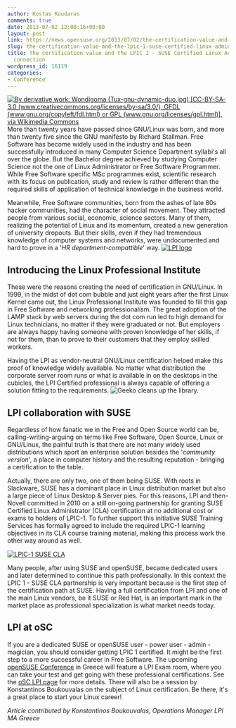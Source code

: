 ```yaml
---
author: Kostas Koudaras
comments: true
date: 2013-07-02 12:00:16+00:00
layout: post
link: https://news.opensuse.org/2013/07/02/the-certification-value-and-the-lpic-1-suse-certified-linux-administrator-connection/
slug: the-certification-value-and-the-lpic-1-suse-certified-linux-administrator-connection
title: The certification value and the LPIC 1 - SUSE Certified Linux Administrator
  connection
wordpress_id: 16119
categories:
- Conference
---
```


[![By derivative work: Wondigoma (Tux-gnu-dynamic-duo.jpg) [CC-BY-SA-3.0 (www.creativecommons.org/licenses/by-sa/3.0/), GFDL (www.gnu.org/copyleft/fdl.html) or GPL (www.gnu.org/licenses/gpl.html)], via Wikimedia Commons](//news.opensuse.org/wp-content/uploads/2010/11/geekoandco21-289x300.png)](//news.opensuse.org/wp-content/uploads/2010/11/geekoandco21.png)
More than twenty years have passed since GNU/Linux was born, and more than twenty five since the GNU manifesto by Richard Stallman. Free Software has become widely used in the industry and has been successfully introduced in many Computer Science Department syllabi's all over the globe. But the Bachelor degree achieved by studying Computer Science not the one of Linux Administrator or Free Software Programmer. While Free Software specific MSc programmes exist, scientific research with its focus on publication, study and review is rather different than the required skills of application of technical knowledge in the business world.

Meanwhile, Free Software communities, born from the ashes of late 80s hacker communities, had the character of social movement. They attracted people from various social, economic, science sectors. Many of them, realizing the potential of Linux and its momentum, created a new generation of university dropouts. But their skills, even if they had tremendous knowledge of computer systems and networks, were undocumented and hard to prove in a '_HR department-compattible_' way.
[![LPI logo](//news.opensuse.org/wp-content/uploads/2010/09/Lpi-lpi-logo2.png)](http://www.lpi.org/)



## Introducing the Linux Professional Institute


These were the reasons creating the need of certification in GNU/Linux. In 1999, in the midst of dot com bubble and just eight years after the first Linux Kernel came out, the Linux Professional Institute was founded to fill this gap in Free Software and networking professionalism. The great adoption of the LAMP stack by web servers during the dot com run led to high demand for Linux technicians, no matter if they were graduated or not. But employers are always happy having someone with proven knowledge of her skills, if not for them, than to prove to their customers that they employ skilled workers.

Having the LPI as vendor-neutral GNU/Linux certification helped make this proof of knowledge widely available. No matter what distribution the corporate server room runs or what is available in on the desktops in the cubicles, the LPI Certified professional is always capable of offering a solution fitting to the requirements.
![Geeko cleans up the library.](//news.opensuse.org/wp-content/uploads/2010/04/m5-300x190.png)



## LPI collaboration with SUSE


Regardless of how fanatic we in the Free and Open Source world can be, calling-writing-arguing on terms like Free Software, Open Source, Linux or GNU/Linux, the painful truth is that there are not many widely used distributions which sport an enterprise solution besides the '_community version_', a place in computer history and the resulting reputation - bringing a certification to the table.

Actually, there are only two, one of them being SUSE. With roots in Slackware, SUSE has a dominant place in Linux distribution market but also a large piece of Linux Desktop & Server pies. For this reasons, LPI and then-Novell committed in 2010 on a still on-going partnership for granting SUSE Certified Linux Administrator (CLA) certification at no additional cost or exams to holders of LPIC-1. To further support this initiative SUSE Training Services has formally agreed to include the required LPIC-1 learning objectives in its CLA course training material, making this process work the other way around as well.

[![LPIC-1 SUSE CLA](//news.opensuse.org/wp-content/uploads/2013/06/LPIC-1-SUSE-CLA.png)](//news.opensuse.org/wp-content/uploads/2013/06/LPIC-1-SUSE-CLA.png)

Many people, after using SUSE and openSUSE, became dedicated users and later determined to continue this path professionally. In this context the LPIC 1 - SUSE CLA partnership is very important because is the first step of the certification path at SUSE. Having a full certification from LPI and one of the main Linux vendors, be it SUSE or Red Hat, is an important mark in the market place as professional specialization is what market needs today.


## LPI at oSC


If you are a dedicated SUSE or openSUSE user - power user - admin - magician, you should consider getting LPIC 1 certified. It might be the first step to a more successful career in Free Software. The upcoming [openSUSE Conference](http://conference.opensuse.org) in Greece will feature a LPI Exam room, where you can take your test and get going with these professional certifications. See the [oSC LPI page](http://conference.opensuse.org/#LPI) for more details. There will also be a session by Konstantinos Boukouvalas on the subject of Linux certification. Be there, it's a great place to start your Linux career!

_Article contributed by Konstantinos Boukouvalas, Operations Manager LPI MA Greece_
